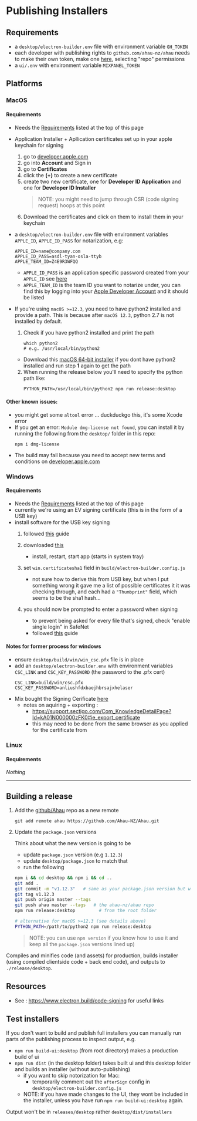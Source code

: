 # Publishing Installers

## Requirements

- a `desktop/electron-builder.env` file with environment variable `GH_TOKEN`
- each developer with publishing rights to `github.com/ahau-nz/ahau` needs to make their own token, make one [here](https://github.com/settings/tokens/new), selecting "repo" permissions
- a `ui/.env` with environment variable `MIXPANEL_TOKEN`

## Platforms

### MacOS

#### Requirements

- Needs the [Requirements](/desktop/installers.md#requirements) listed at the top of this page
- Application Installer + Apllication certificates set up in your apple keychain for signing
  1. go to [developer.apple.com](https://developer.apple.com)
  2. go into **Account** and Sign in
  3. go to **Certificates**
  4. click the **(+)** to create a new certificate
  5. create two new certificate, one for **Developer ID Application** and one for **Developer ID Installer**
      > NOTE: you might need to jump through CSR (code signing request) hoops at this point
  6. Download the certificates and click on them to install them in your keychain
- a `desktop/electron-builder.env` file with environment variables `APPLE_ID`, `APPLE_ID_PASS` for notarization, e.g:

    ```
    APPLE_ID=name@company.com
    APPLE_ID_PASS=asdl-tyan-osla-ttyb
    APPLE_TEAM_ID=Z4E9R3WFQQ
    ```
    - `APPLE_ID_PASS` is an application specific password created from your `APPLE_ID` see [here](https://support.apple.com/en-nz/HT204397#:~:text=How%20to%20generate%20an%20app%2Dspecific%20password)
    - `APPLE_TEAM_ID` is the team ID you want to notarize under, you can find this by logging into your [Apple Developer Account](https://developer.apple.com/account/) and it should  be listed
  

- If you're using `macOS >=12.3`, you need to have python2 installed and provide a path. This is because after `macOS 12.3`, python 2.7 is not installed by default.
  1. Check if you have python2 installed and print the path
      ```
      which python2
      # e.g. /usr/local/bin/python2
      ```
    - Download this [macOS 64-bit installer](https://www.python.org/ftp/python/2.7.18/python-2.7.18-macosx10.9.pkg)  if you dont have python2 installed and run step **1** again to get the path
  2. When running the release below you'll need to specify the python path like:
      ```
      PYTHON_PATH=/usr/local/bin/python2 npm run release:desktop
      ```

#### Other known issues:
- you might get some `altool` error ... duckduckgo this, it's some Xcode error
- If you get an error: `Module dmg-license not found`, you can install it by running the following from the `desktop/` folder in this repo:
  ```
  npm i dmg-license
  ```
- The build may fail because you need to accept new terms and conditions on [developer.apple.com](https://developer.apple.com)

### Windows

#### Requirements

- Needs the [Requirements](/desktop/installers.md#requirements) listed at the top of this page
- currently we're using an EV signing certificate (this is in the form of a USB key)
- install software for the USB key signing
    1. followed [this](https://sectigo.com/knowledge-base/detail/SafeNet-Download-for-Certificates-using-an-eToken-Smartcard/kA03l000000o6kL) guide
    2. downloaded [this](https://comodoca.my.salesforce.com/sfc/dist/version/download/?oid=00D1N000002Ljih&ids=0683l00000PzlJ9&d=%2Fa%2F3l000000dZF7%2FNq45bYpIQUcGqviLxxUDq.KusYS5Enj8K_BDIISyGyc&asPdf=false)
        - install, restart, start app (starts in system tray)

    3. set `win.certificatesha1` field in `build/electron-builder.config.js`
        - not sure how to derive this from USB key, but when I put something wrong it gave me a list of possible certificates it it was checking through, and each had a `"Thumbprint"` field, which seems to be the sha1 hash...
    4. you should now be prompted to enter a password when signing
        - to prevent being asked for every file that's signed, check "enable single login" in SafeNet
        - followed [this](https://stackoverflow.com/questions/17927895/automate-extended-validation-ev-code-signing) guide


#### Notes for former process for windows
- ensure `desktop/build/win/win_csc.pfx` file is in place
- add an `desktop/electron-builder.env` with environment variables `CSC_LINK` and `CSC_KEY_PASSWORD` (the password to the .pfx cert)
    ```
    CSC_LINK=build/win/csc.pfx
    CSC_KEY_PASSWORD=anliushfdxbaejhbrsajxhelaser
    ```
- Mix bought the Signing Cerificate [here](https://docs.microsoft.com/en-us/windows-hardware/drivers/dashboard/get-a-code-signing-certificate?redirectedfrom=MSDN)
    - notes on aquiring + exporting :
        - https://support.sectigo.com/Com_KnowledgeDetailPage?Id=kA01N000000zFK0#ie_export_certificate
        - this may need to be done from the same browser as you applied for the certificate from

### Linux

#### Requirements

_Nothing_

---

## Building a release

1. Add the [github/Ahau](https://github.com/Ahau-NZ/Ahau.git) repo as a new remote
    ```
    git add remote ahau https://github.com/Ahau-NZ/Ahau.git
    ```
2. Update the `package.json` versions

    Think about what the new version is going to be
    - update `package.json` version (e.g `1.12.3`)
    - update `desktop/package.json` to match that
    - run the following

    ```bash
    npm i && cd desktop && npm i && cd ..
    git add .
    git commit -m "v1.12.3"   # same as your package.json version but with a v in front
    git tag v1.12.3
    git push origin master --tags
    git push ahau master --tags   # the ahau-nz/ahau repo
    npm run release:desktop         # from the root folder

    # alternative for macOS >=12.3 (see details above)
    PYTHON_PATH=/path/to/python2 npm run release:desktop
    ```

    > NOTE: you can use `npm version` if you know how to use it and keep all the `package.json` versions lined up)

Compiles and minifies code (and assets) for production, builds installer (using compiled clientside code + back end code), and outputs to `./release/desktop`.

## Resources

- See : https://www.electron.build/code-signing for useful links

## Test installers

If you don't want to build and publish full installers you can manually run parts of the publishing process to inspect output, e.g.

- `npm run build-ui:desktop` (from root directory) makes a production build of ui
- `npm run dist` (in the desktop folder) takes built ui and this desktop folder and builds an installer (without auto-publishing)
  - if you want to skip notorization for Mac:
    - temporarily comment out the `afterSign` config in `desktop/electron-builder.config.js`
  - NOTE: if you have made changes to the UI, they wont be included in the installer, unless you have run `npm run build-ui:desktop` again.

Output won't be in `releases/desktop` rather `desktop/dist/installers`
